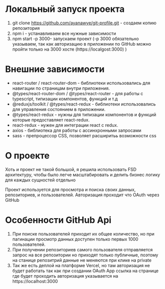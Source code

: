 # Локальный запуск проекта
1) git clone https://github.com/ayanawye/git-profile.git - создаем копию репозитория 
2) npm i - устанавливаем все нужные зависимости
3) npm start -p 3000- запускаем проект (-p 3000 обязательно указываем, так как авторизацию в приложении по GitHub можно пройти только на 3000 хосте (https://localgost:3000) )


# Внешние зависимости
- react-router / react-router-dom - библиотеки использовались для навигации по страницам внутри приложения.
- @types/react-router-dom / @types/react-router - для работы с typescript, типизации компонентов, функций и т.д
- @reduxjs/toolkit / @types/react-redux - библиотеки использовались для управления состоянием в приложении. 
- @types/react-redux - нужны для типизации компонентов и функций которые предоставляет react-redux.
- react-redux - нужен для интеграции react с redux.
- axios - библиотека для работы с ассинхронными запросами
- sass - препроцессор CSS, позволяет расширитьь возможности css

# О проекте
Хоть и проект не такой большой, я решила использовать FSD архитектуру, чтобы было легче масштабировать и делить бизнес логику для каждых сущностей отдельно

Проект используется для просмотра и поиска своих данных, репозиториев, и пользователей. Авторизация проходит что OAuth через GitHub

# Особенности GitHub Api
1) При поиске пользователей приходит их общее количество, но при пагинации просмотр данных доступен только первых 1000 пользователей.
2) При получении репозиториев самого пользователя отправляется запрос на все репозитории но приходят только публичные, поэтому на станице репозитрий данные не меняются при клике на private
3) Так же есть деплой на платформе Vercel, но там авторизация не будет работать так как при создании OAuth App ссылка на странице где будет проходить авторизация указывается на https://localhost:3000